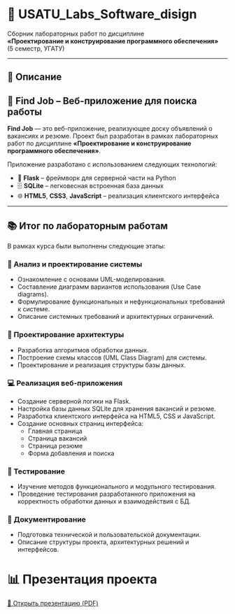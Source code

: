 # 🧠 USATU_Labs_Software_disign

Сборник лабораторных работ по дисциплине  
**«Проектирование и конструирование программного обеспечения»**  
(5 семестр, УГАТУ)

---

## 📘 Описание


## 🧩 Find Job – Веб-приложение для поиска работы

**Find Job** — это веб-приложение, реализующее доску объявлений о вакансиях и резюме. Проект был разработан в рамках лабораторных работ по дисциплине **«Проектирование и конструирование программного обеспечения»**.  

Приложение разработано с использованием следующих технологий:
- 🐍 **Flask** – фреймворк для серверной части на Python
- 🗄️ **SQLite** – легковесная встроенная база данных
- 🌐 **HTML5**, **CSS3**, **JavaScript** – реализация клиентского интерфейса

---

## 📚 Итог по лабораторным работам

В рамках курса были выполнены следующие этапы:

### 📌 Анализ и проектирование системы
- Ознакомление с основами UML-моделирования.
- Составление диаграмм вариантов использования (Use Case diagrams).
- Формулирование функциональных и нефункциональных требований к системе.
- Описание системных требований и архитектурных ограничений.

### 🧠 Проектирование архитектуры
- Разработка алгоритмов обработки данных.
- Построение схемы классов (UML Class Diagram) для системы.
- Проектирование и реализация структуры базы данных.

### 💻 Реализация веб-приложения
- Создание серверной логики на Flask.
- Настройка базы данных SQLite для хранения вакансий и резюме.
- Разработка клиентского интерфейса на HTML5, CSS и JavaScript.
- Создание основных страниц интерфейса:
  - Главная страница
  - Страница вакансий
  - Страница резюме
  - Форма добавления и поиска

### 🧪 Тестирование
- Изучение методов функционального и модульного тестирования.
- Проведение тестирования разработанного приложения на корректность обработки данных и взаимодействия с БД.

### 📄 Документирование
- Подготовка технической и пользовательской документации.
- Описание структуры проекта, архитектурных решений и интерфейсов.

# 📊 Презентация проекта

[📄 Открыть презентацию (PDF)](./presentation.pdf)
